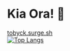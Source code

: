 # Kia Ora! 👋

[tobyck.surge.sh](https://tobyck.surge.sh)  <br>
[![Top Langs](https://github-readme-stats.vercel.app/api/top-langs/?username=TobyCK&bg_color=0d1117&text_color=c9d1d9&title_color=58a6ff&layout=compact&border_radius=10px&custom_title=Languages)](https://github.com/TobyCK/github-readme-stats)
